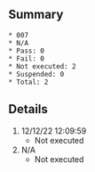 ## Summary
	* 007
	* N/A
	* Pass: 0
	* Fail: 0
	* Not executed: 2
	* Suspended: 0
	* Total: 2
## Details
1. 12/12/22 12:09:59
	* Not executed
2. N/A
	* Not executed
